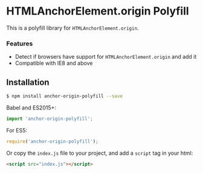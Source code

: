 # HTMLAnchorElement.origin Polyfill

This is a polyfill library for `HTMLAnchorElement.origin`. 

### Features

* Detect if browsers have support for `HTMLAnchorElement.origin` and add it
* Compatible with IE8 and above


## Installation

```sh
$ npm install anchor-origin-polyfill --save
```

Babel and ES2015+:

```javascript
import 'anchor-origin-polyfill';
```

For ES5:

```javascript
require('anchor-origin-polyfill');
```

Or copy the `index.js` file to your project, and add a `script` tag in your html:

```html
<script src="index.js"></script>
```